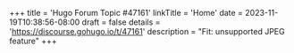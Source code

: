 +++
title = 'Hugo Forum Topic #47161'
linkTitle = 'Home'
date = 2023-11-19T10:38:56-08:00
draft = false
details = 'https://discourse.gohugo.io/t/47161'
description = "Fit: unsupported JPEG feature"
+++
